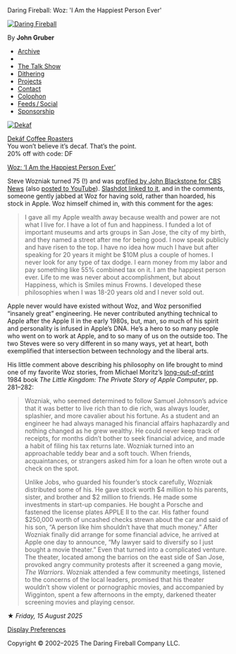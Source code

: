 Daring Fireball: Woz: 'I Am the Happiest Person Ever'                           

[![Daring Fireball](/graphics/logos/)](/ "Daring Fireball: Home")

By **John Gruber**

*   [Archive](/archive/ "Previous articles.")
*   
*   [The Talk Show](/thetalkshow/ "America’s favorite 3-star podcast.")
*   [Dithering](https://dithering.fm/ "Two episodes per week, 15 minutes per episode. Not a minute less, not a minute more.")
*   [Projects](/projects/ "Software projects, including SmartyPants and Markdown.")
*   [Contact](/contact/ "How to send email or feedback regarding Daring Fireball.")
*   [Colophon](/colophon/ "About this site and the tools used to produce it.")
*   [Feeds / Social](/feeds/)
*   [Sponsorship](/feeds/sponsors/)

[![Dekaf](/martini/images/dekaf-1.png)](https://dekaf.com/df)

[Dekáf Coffee Roasters](https://dekaf.com/df)  
You won’t believe it’s decaf. That’s the point.  
20% off with code: DF

[Woz: ‘I Am the Happiest Person Ever’](https://yro.slashdot.org/comments.pl?sid=23765914&cid=65583466)

Steve Wozniak turned 75 (!) and was [profiled by John Blackstone for CBS News](https://www.cbsnews.com/news/steve-wozniak-on-fighting-internet-scams/) (also [posted to YouTube](https://www.youtube.com/watch?v=CLpmjXRQf6k)). [Slashdot linked to it](https://yro.slashdot.org/story/25/08/10/1938248/its-steve-wozniaks-75th-birthday-whatever-happened-to-his-youtube-lawsuit), and in the comments, someone gently jabbed at Woz for having sold, rather than hoarded, his stock in Apple. Woz himself chimed in, with this comment for the ages:

> I gave all my Apple wealth away because wealth and power are not what I live for. I have a lot of fun and happiness. I funded a lot of important museums and arts groups in San Jose, the city of my birth, and they named a street after me for being good. I now speak publicly and have risen to the top. I have no idea how much I have but after speaking for 20 years it might be $10M plus a couple of homes. I never look for any type of tax dodge. I earn money from my labor and pay something like 55% combined tax on it. I am the happiest person ever. Life to me was never about accomplishment, but about Happiness, which is Smiles minus Frowns. I developed these philosophies when I was 18-20 years old and I never sold out.

Apple never would have existed without Woz, and Woz personified “insanely great” engineering. He never contributed anything technical to Apple after the Apple II in the early 1980s, but, man, so much of his spirit and personality is infused in Apple’s DNA. He’s a hero to so many people who went on to work at Apple, and to so many of us on the outside too. The two Steves were so very different in so many ways, yet at heart, both exemplified that intersection between technology and the liberal arts.

His little comment above describing his philosophy on life brought to mind one of my favorite Woz stories, from Michael Moritz’s [long-out-of-print](https://archive.org/details/littlekingdompri00mori) 1984 book _The Little Kingdom: The Private Story of Apple Computer_, pp. 281–282:

> Wozniak, who seemed determined to follow Samuel Johnson’s advice that it was better to live rich than to die rich, was always louder, splashier, and more cavalier about his fortune. As a student and an engineer he had always managed his financial affairs haphazardly and nothing changed as he grew wealthy. He could never keep track of receipts, for months didn’t bother to seek financial advice, and made a habit of filing his tax returns late. Wozniak turned into an approachable teddy bear and a soft touch. When friends, acquaintances, or strangers asked him for a loan he often wrote out a check on the spot.
> 
> Unlike Jobs, who guarded his founder’s stock carefully, Wozniak distributed some of his. He gave stock worth $4 million to his parents, sister, and brother and $2 million to friends. He made some investments in start-up companies. He bought a Porsche and fastened the license plates APPLE II to the car. His father found $250,000 worth of uncashed checks strewn about the car and said of his son, “A person like him shouldn’t have that much money.” After Wozniak finally did arrange for some financial advice, he arrived at Apple one day to announce, “My lawyer said to diversify so I just bought a movie theater.” Even that turned into a complicated venture. The theater, located among the barrios on the east side of San Jose, provoked angry community protests after it screened a gang movie, _The Warriors_. Wozniak attended a few community meetings, listened to the concerns of the local leaders, promised that his theater wouldn’t show violent or pornographic movies, and accompanied by Wigginton, spent a few afternoons in the empty, darkened theater screening movies and playing censor.

★ _Friday, 15 August 2025_

 

[Display Preferences](/preferences/ "Customize the font size and presentation options for this web site.")  
  
Copyright © 2002–2025 The Daring Fireball Company LLC.